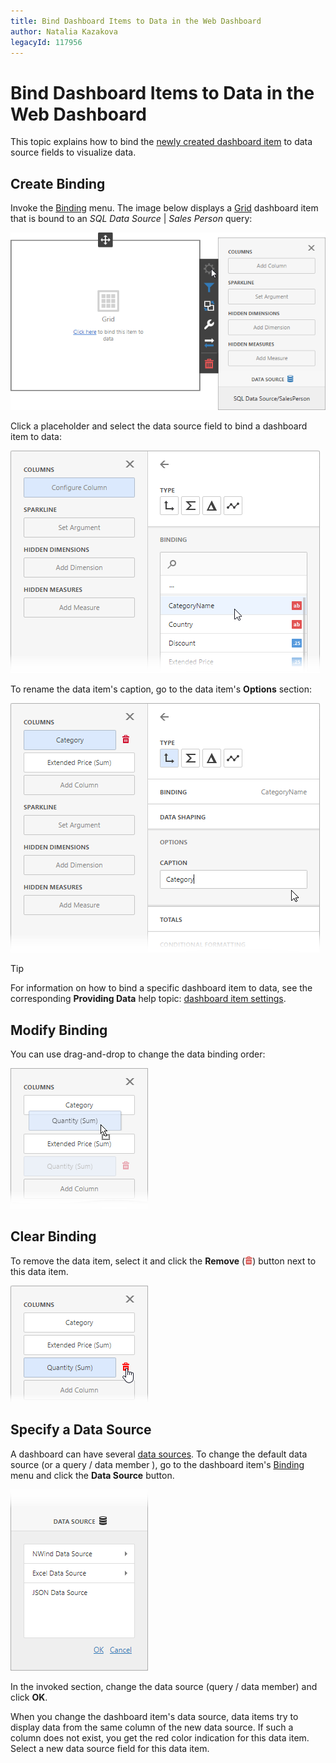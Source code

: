 ```yaml
---
title: Bind Dashboard Items to Data in the Web Dashboard
author: Natalia Kazakova
legacyId: 117956
---
```

# Bind Dashboard Items to Data in the Web Dashboard
This topic explains how to bind the [newly created dashboard item](../add-dashboard-items.md) to data source fields to visualize data.

## Create Binding
Invoke the [Binding](../ui-elements/dashboard-menu.md) menu. The image below displays a [Grid](../dashboard-item-settings/grid.md) dashboard item that is bound to an _SQL Data Source_ | _Sales Person_ query:

![web dashboard - Bindings menu](../../../images/wdd-bindings-menu124590.png)

Click a placeholder and select the data source field to bind a dashboard item to data:

![web dashboard - Add a data item](../../../images/wdd-add-data-item125350.png)

To rename the data item's caption, go to the data item's **Options** section:

![web dashboard - Rename a data item](../../../images/wdd-rename-data-item124591.png)

> [!TIP]
> For information on how to bind a specific dashboard item to data, see the corresponding **Providing Data** help topic: [dashboard item settings](../dashboard-item-settings.md).

## Modify Binding
You can use drag-and-drop to change the data binding order:

![web dashboard - Replace a data item](../../../images/wdd-replace-data-item124592.png)

## Clear Binding
To remove the data item, select it and click the **Remove** (![WDD-icon-delete-data-source](../../../images/wdd-icon-delete-data-source124585.png)) button next to this data item.

![web dashboard - Delete a data item in a Grid](../../../images/wdd-grid-delete-data-item125482.png)

## Specify a Data Source
A dashboard can have several [data sources](../provide-data/manage-data-sources.md). To change the default data source (or a query / data member ), go to the dashboard item's [Binding](../ui-elements/dashboard-menu.md) menu and click the **Data Source** button.

![web dashboard - Data filtering section](../../../images/wdd-data-filtering-section125086.png)

In the invoked section, change the data source (query / data member) and click **OK**.

When you change the dashboard item's data source, data items try to display data from the same column of the new data source. If such a column does not exist, you get the red color indication for this data item. Select a new data source field for this data item.